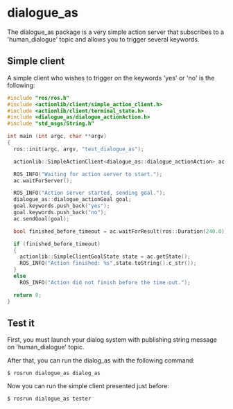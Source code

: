 # dialogue_as

The dialogue_as package is a very simple action server that subscribes to a 'human_dialogue' topic and allows you to trigger several keywords.

## Simple client

A simple client who wishes to trigger on the keywords 'yes' or 'no' is the following:

```cpp
#include "ros/ros.h"
#include <actionlib/client/simple_action_client.h>
#include <actionlib/client/terminal_state.h>
#include <dialogue_as/dialogue_actionAction.h>
#include "std_msgs/String.h"

int main (int argc, char **argv)
{
  ros::init(argc, argv, "test_dialogue_as");

  actionlib::SimpleActionClient<dialogue_as::dialogue_actionAction> ac("dialogue_as", true);

  ROS_INFO("Waiting for action server to start.");
  ac.waitForServer();

  ROS_INFO("Action server started, sending goal.");
  dialogue_as::dialogue_actionGoal goal;
  goal.keywords.push_back("yes");
  goal.keywords.push_back("no");
  ac.sendGoal(goal);

  bool finished_before_timeout = ac.waitForResult(ros::Duration(240.0));

  if (finished_before_timeout)
  {
    actionlib::SimpleClientGoalState state = ac.getState();
    ROS_INFO("Action finished: %s",state.toString().c_str());
  }
  else
    ROS_INFO("Action did not finish before the time out.");

  return 0;
}
```

## Test it

First, you must launch your dialog system with publishing string message on 'human_dialogue' topic.

After that, you can run the dialog_as with the following command:
```
$ rosrun dialogue_as dialog_as
```

Now you can run the simple client presented just before:
```
$ rosrun dialogue_as tester
```
